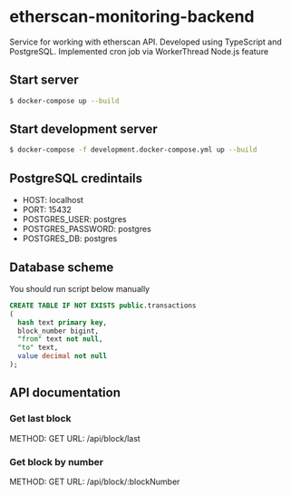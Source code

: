 # etherscan-monitoring-backend

Service for working with etherscan API. Developed using TypeScript and PostgreSQL. Implemented cron job via WorkerThread Node.js feature

## Start server

```bash
$ docker-compose up --build
```

## Start development server

```bash
$ docker-compose -f development.docker-compose.yml up --build
```

## PostgreSQL credintails

- HOST: localhost
- PORT: 15432
- POSTGRES_USER: postgres
- POSTGRES_PASSWORD: postgres
- POSTGRES_DB: postgres

## Database scheme

You should run script below manually

```sql
CREATE TABLE IF NOT EXISTS public.transactions
(
  hash text primary key,
  block_number bigint,
  "from" text not null,
  "to" text,
  value decimal not null
);
```

## API documentation

### Get last block

METHOD: GET
URL: /api/block/last

### Get block by number

METHOD: GET
URL: /api/block/:blockNumber
